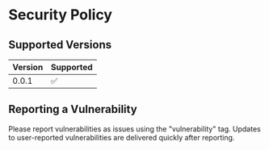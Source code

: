 # Security Policy

## Supported Versions

| Version | Supported          |
| ------- | ------------------ |
| 0.0.1   | :white_check_mark: |

## Reporting a Vulnerability

Please report vulnerabilities as issues using the "vulnerability" tag. Updates to user-reported vulnerabilities are delivered quickly after reporting.
